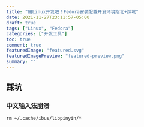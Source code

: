 ```yaml
---
title: "用Linux开发吧！Fedora安装配置开发环境指北+踩坑"
date: 2021-11-27T23:11:57-05:00
draft: true
tags: ["Linux", "Fedora"]
categories: ["开发工具"]
toc: true
comment: true
featuredImage: "featured.svg"
featuredImagePreview: "featured-preview.png"
summary: ""
---
```


## 踩坑

### 中文输入法崩溃

`rm ~/.cache/ibus/libpinyin/*`